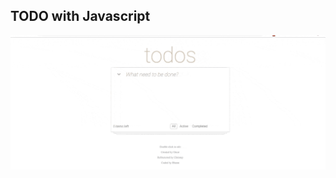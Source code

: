 ## TODO with Javascript

![Alt Text](https://github.com/bharatgupta99/training-2019/blob/master/javascript/todo/todojs.gif)

